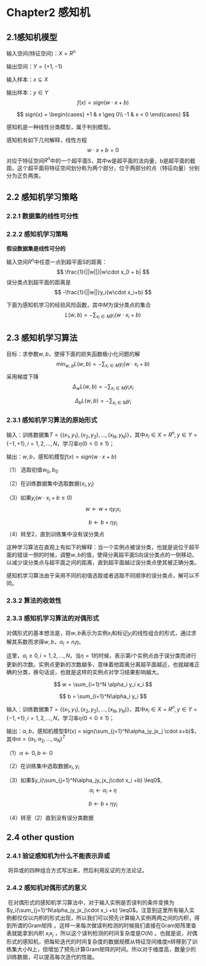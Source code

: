 # Chapter2 感知机

## 2.1感知机模型

输入空间(特征空间)：$X = R^n$

输出空间：$Y = \{+1,-1\}$

输入样本：$x\subseteq X$

输出样本：$y \in Y$
$$
f(x) = sign(w \cdot x + b )
$$

$$
sign(x) = \begin{cases}
+1 & x \geq 0\\
-1 & x < 0
\end{cases}
$$



感知机是一种线性分类模型，属于判别模型。

感知机有如下几何解释，线性方程
$$
w\cdot x + b = 0
$$
对应于特征空间$R^n$中的一个超平面S，其中w是超平面的法向量，b是超平面的截距。这个超平面将特征空间划分称为两个部分，位于两部分的点（特征向量）分别分为正负两类。

## 2.2 感知机学习策略

### 2.2.1 数据集的线性可分性

### 2.2.2 感知机学习策略

**假设数据集是线性可分的**

输入空间$R^n$中任意一点到超平面S的距离：
$$
\frac{1}{||w||}|w\cdot x_0 + b|
$$
误分类点到超平面的距离是
$$
-\frac{1}{||w||}y_i(w\cdot x_i+b)
$$


下面为感知机学习的经验风险函数，其中$M$为误分类点的集合
$$
L(w,b) = -\sum_{x_i\in M} y_i(w\cdot x_i + b)
$$


## 2.3 感知机学习算法

目标：求参数$w,b$，使得下面的损失函数极小化问题的解
$$
\min_{w,b}L(w,b) = -\sum_{x_i\in M}y_i(w\cdot x_i + b)
$$
采用梯度下降
$$
\Delta_wL(w,b) = -\sum_{x_i \in M}y_ix_i
$$

$$
\Delta_bL(w,b) = -\sum_{x_i\in M}y_i
$$



### 2.3.1 感知机学习算法的原始形式

输入：训练数据集$T = \{(x_1,y_1),(x_2,y_2),...,(x_N,y_N)\}$，其中$x_i \in X = R^n,y\in Y=\{-1,+1\},i=1,2,...,N$，学习率$\eta (0<0\leq1)$；

输出：$w,b$，感知机模型$f(x) = sign(w\cdot x+b)$

（1） 选取初值$w_0,b_0$

（2）在训练数据集中选取数据$(x_i,y_i)$

（3）如果$y_i(w\cdot x_i+b\leq0)$
$$
w\leftarrow w+ \eta y_i x_i
$$

$$
b\leftarrow b + \eta y_i
$$
（4）转至2，直到训练集中没有误分类点



这种学习算法在直观上有如下的解释：当一个实例点被误分类，也就是说位于超平面的错误一侧的时候，调整$w,b$的值，使得分离超平面S向误分类点的一侧移动，以减少误分类点与超平面之间的距离，直到超平面越过误分类点使其被正确分类。

感知机学习算法由于采用不同的初值选取或者选取不同顺序的误分类点，解可以不同。

### 2.3.2 算法的收敛性

### 2.3.3 感知机学习算法的对偶形式

对偶形式的基本想法是，将$w,b$表示为实例$x_i$和标记$y_i$的线性组合的形式，通过求解其系数而求得$w,b$，$\alpha_i = n_i \eta$。

这里，$\alpha_i \geq 0 ,i =1,2,...,N$，当$\eta = 1$的时候，表示第i个实例点由于误分类而进行更新的次数。实例点更新的次数越多，意味着他距离分离超平面越近，也就越难正确的分类，换句话说，也就是这样的实例点对学习结果影响越大。


$$
w = \sum_{i=1}^N \alpha_i y_i x_i
$$

$$
b = \sum_{i=1}^N\alpha_i y_i
$$

输入：训练数据集$T = \{(x_1,y_1),(x_2,y_2),...,(x_N,y_N)\}$，其中$x_i \in X = R^n,y\in Y=\{-1,+1\},i=1,2,...,N$，学习率$\eta (0<0\leq1)$；

输出：$\alpha,b$，感知机模型$f(x) = sign(\sum_{j=1}^N\alpha_jy_jx_j \cdot x+b)$，其中$\alpha = (\alpha_1,\alpha_2,...,\alpha_N)^T$

（1）$\alpha \leftarrow 0,b\leftarrow 0$

（2）在训练集中选取数据$x_i,y_i$

（3）如果$y_i(\sum_{j=1}^N\alpha_jy_jx_j\cdot x_i +b) \leq0$,
$$
\alpha_i \leftarrow \alpha_i+\eta
$$

$$
b \leftarrow b + \eta y_i
$$

（4）转至（2）直到没有误分类数据

## 2.4 other qustion

### 2.4.1 验证感知机为什么不能表示异或

​	将异或的四种组合方式写出来，然后利用反证的方法论证。

### 2.4.2 感知机对偶形式的意义

​	在对偶形式的感知机学习算法中，对于输入实例是否误判的条件变换为 $y_i(\sum_{j=1}^N\alpha_jy_jx_j\cdot x_i +b) \leq0$。注意到这里所有输入实例都仅仅以内积的形式出现，所以我们可以预先计算输入实例两两之间的内积，得到所谓的Gram矩阵 。这样一来每次做误判检测的时候我们直接在Gram矩阵里查表就能拿到内积 $x_ix_j$ ，所以这个误判检测的时间复杂度是$O(N)$ 。也就是说，对偶形式的感知机，把每轮迭代的时间复杂度的数据规模从特征空间维度n转移到了训练集大小N上，但增加了预先计算Gram矩阵的时间。所以对于维度高，数量少的训练数据，可以提高每次迭代的性能。





